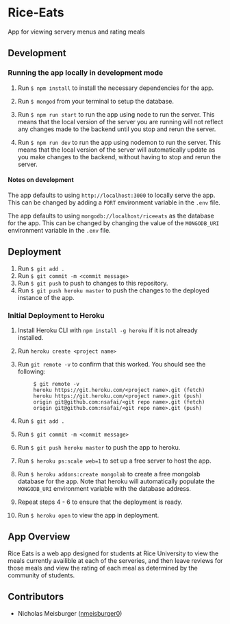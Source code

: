 # Rice-Eats
App for viewing servery menus and rating meals

## Development 

### Running the app locally in development mode

1. Run `$ npm install` to install the necessary dependencies for the app.

2. Run `$ mongod` from your terminal to setup the database.

3. Run `$ npm run start` to run the app using node to run the server. This means that the local version of the server you are running will not reflect any changes made to the backend until you stop and rerun the server.

4. Run `$ npm run dev` to run the app using nodemon to run the server. This means that the local version of the server will automatically update as you make changes to the backend, without having to stop and rerun the server.

#### Notes on development
The app defaults to using `http://localhost:3000` to locally serve the app. This can be changed by adding a `PORT` environment variable in the `.env` file.

The app defaults to using `mongodb://localhost/riceeats` as the database for the app. This can be changed by changing the value of the `MONGODB_URI` environment variable in the `.env` file.

## Deployment

1. Run `$ git add .`
2. Run `$ git commit -m <commit message>`
3. Run `$ git push` to push to changes to this repository.
4. Run `$ git push heroku master` to push the changes to the deployed instance of the app.

### Initial Deployment to Heroku

1. Install Heroku CLI with `npm install -g heroku` if it is not already installed.
2. Run `heroku create <project name>`
3. Run `git remote -v` to confirm that this worked. You should see the following:
            
            $ git remote -v
            heroku https://git.heroku.com/<project name>.git (fetch)
            heroku https://git.heroku.com/<project name>.git (push)
            origin git@github.com:nsafai/<git repo name>.git (fetch)
            origin git@github.com:nsafai/<git repo name>.git (push)

4. Run `$ git add .`
5. Run `$ git commit -m <commit message>`
6. Run `$ git push heroku master` to push the app to heroku.
7. Run `$ heroku ps:scale web=1` to set up a free server to host the app.
8. Run `$ heroku addons:create mongolab` to create a free mongolab database for the app. Note that heroku will automatically populate the `MONGODB_URI` environment variable with the database address.
9. Repeat steps 4 - 6 to ensure that the deployment is ready.
10. Run `$ heroku open` to view the app in deployment.

## App Overview
Rice Eats is a web app designed for students at Rice University to view the meals currently availible at each
            of the serveries, and then leave reviews for those meals and view the rating of each meal as
            determined by the community of students.
            
## Contributors
- Nicholas Meisburger ([nmeisburger0](https://github.com/nmeisburger0))

